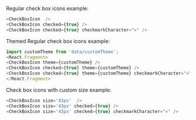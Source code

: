 Regular check box icons example:

```js
<CheckBoxIcon  />
<CheckBoxIcon checked={true} />
<CheckBoxIcon checked={true} checkmarkCharacter="✕" />
```

Themed Regular check box icons example:

```js
import customTheme from 'data/customTheme';
<React.Fragment>
<CheckBoxIcon theme={customTheme} />
<CheckBoxIcon checked={true} theme={customTheme} />
<CheckBoxIcon checked={true} theme={customTheme} checkmarkCharacter="✕" />
</React.Fragment>
```

Check box icons with custom size example:

```js
<CheckBoxIcon size='43px'  />
<CheckBoxIcon size='43px' checked={true} />
<CheckBoxIcon size='43px' checked={true} checkmarkCharacter="✕" />
```



